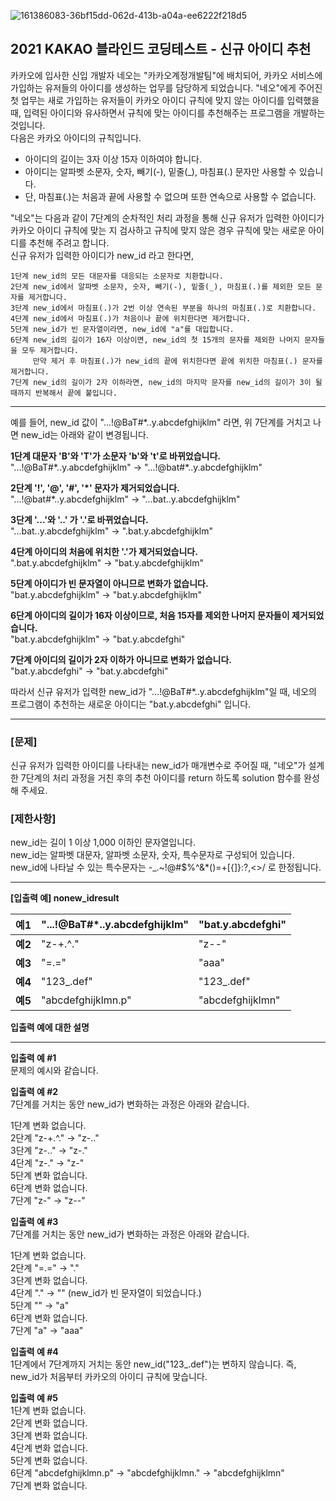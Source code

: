 ![161386083-36bf15dd-062d-413b-a04a-ee6222f218d5](https://user-images.githubusercontent.com/91236026/161386348-8821e9c3-d6fb-4510-b5e6-359754f6916f.png)
## **2021 KAKAO 블라인드 코딩테스트 - 신규 아이디 추천**

카카오에 입사한 신입 개발자 네오는 "카카오계정개발팀"에 배치되어, 카카오 서비스에 가입하는 유저들의 아이디를 생성하는 업무를 담당하게 되었습니다. "네오"에게 주어진 첫 업무는 새로 가입하는 유저들이 카카오 아이디 규칙에 맞지 않는 아이디를 입력했을 때, 입력된 아이디와 유사하면서 규칙에 맞는 아이디를 추천해주는 프로그램을 개발하는 것입니다.  
다음은 카카오 아이디의 규칙입니다.

-   아이디의 길이는 3자 이상 15자 이하여야 합니다.
-   아이디는 알파벳 소문자, 숫자, 빼기(-), 밑줄(\_), 마침표(.) 문자만 사용할 수 있습니다.
-   단, 마침표(.)는 처음과 끝에 사용할 수 없으며 또한 연속으로 사용할 수 없습니다.

"네오"는 다음과 같이 7단계의 순차적인 처리 과정을 통해 신규 유저가 입력한 아이디가 카카오 아이디 규칙에 맞는 지 검사하고 규칙에 맞지 않은 경우 규칙에 맞는 새로운 아이디를 추천해 주려고 합니다.  
신규 유저가 입력한 아이디가 new\_id 라고 한다면,

```
1단계 new_id의 모든 대문자를 대응되는 소문자로 치환합니다.
2단계 new_id에서 알파벳 소문자, 숫자, 빼기(-), 밑줄(_), 마침표(.)를 제외한 모든 문자를 제거합니다.
3단계 new_id에서 마침표(.)가 2번 이상 연속된 부분을 하나의 마침표(.)로 치환합니다.
4단계 new_id에서 마침표(.)가 처음이나 끝에 위치한다면 제거합니다.
5단계 new_id가 빈 문자열이라면, new_id에 "a"를 대입합니다.
6단계 new_id의 길이가 16자 이상이면, new_id의 첫 15개의 문자를 제외한 나머지 문자들을 모두 제거합니다.
     만약 제거 후 마침표(.)가 new_id의 끝에 위치한다면 끝에 위치한 마침표(.) 문자를 제거합니다.
7단계 new_id의 길이가 2자 이하라면, new_id의 마지막 문자를 new_id의 길이가 3이 될 때까지 반복해서 끝에 붙입니다.
```

---

예를 들어, new\_id 값이 "...!@BaT#\*..y.abcdefghijklm" 라면, 위 7단계를 거치고 나면 new\_id는 아래와 같이 변경됩니다.

**1단계 대문자 'B'와 'T'가 소문자 'b'와 't'로 바뀌었습니다.**  
"...!@BaT#\*..y.abcdefghijklm" → "...!@bat#\*..y.abcdefghijklm"

**2단계 '!', '@', '#', '\*' 문자가 제거되었습니다.**  
"...!@bat#\*..y.abcdefghijklm" → "...bat..y.abcdefghijklm"

**3단계 '...'와 '..' 가 '.'로 바뀌었습니다.**  
"...bat..y.abcdefghijklm" → ".bat.y.abcdefghijklm"

**4단계 아이디의 처음에 위치한 '.'가 제거되었습니다.**  
".bat.y.abcdefghijklm" → "bat.y.abcdefghijklm"

**5단계 아이디가 빈 문자열이 아니므로 변화가 없습니다.**  
"bat.y.abcdefghijklm" → "bat.y.abcdefghijklm"

**6단계 아이디의 길이가 16자 이상이므로, 처음 15자를 제외한 나머지 문자들이 제거되었습니다.**  
"bat.y.abcdefghijklm" → "bat.y.abcdefghi"

**7단계 아이디의 길이가 2자 이하가 아니므로 변화가 없습니다.**  
"bat.y.abcdefghi" → "bat.y.abcdefghi"

따라서 신규 유저가 입력한 new\_id가 "...!@BaT#\*..y.abcdefghijklm"일 때, 네오의 프로그램이 추천하는 새로운 아이디는 "bat.y.abcdefghi" 입니다.

---

### **\[문제\]**

신규 유저가 입력한 아이디를 나타내는 new\_id가 매개변수로 주어질 때, "네오"가 설계한 7단계의 처리 과정을 거친 후의 추천 아이디를 return 하도록 solution 함수를 완성해 주세요.

### **\[제한사항\]**

new\_id는 길이 1 이상 1,000 이하인 문자열입니다.  
new\_id는 알파벳 대문자, 알파벳 소문자, 숫자, 특수문자로 구성되어 있습니다.  
new\_id에 나타날 수 있는 특수문자는 \-\_.~!@#$%^&\*()=+\[{\]}:?,<>/ 로 한정됩니다.

---

**\[입출력 예\] nonew\_idresult**

| **예1** | "...!@BaT#\*..y.abcdefghijklm" | "bat.y.abcdefghi" |
| --- | --- | --- |
| **예2** | "z-+.^." | "z--" |
| **예3** | "=.=" | "aaa" |
| **예4** | "123\_.def" | "123\_.def" |
| **예5** | "abcdefghijklmn.p" | "abcdefghijklmn" |

**입출력 예에 대한 설명**

---

**입출력 예 #1**  
문제의 예시와 같습니다.

**입출력 예 #2**  
7단계를 거치는 동안 new\_id가 변화하는 과정은 아래와 같습니다.

1단계 변화 없습니다.  
2단계 "z-+.^." → "z-.."  
3단계 "z-.." → "z-."  
4단계 "z-." → "z-"  
5단계 변화 없습니다.  
6단계 변화 없습니다.  
7단계 "z-" → "z--"

**입출력 예 #3**  
7단계를 거치는 동안 new\_id가 변화하는 과정은 아래와 같습니다.

1단계 변화 없습니다.  
2단계 "=.=" → "."  
3단계 변화 없습니다.  
4단계 "." → "" (new\_id가 빈 문자열이 되었습니다.)  
5단계 "" → "a"  
6단계 변화 없습니다.  
7단계 "a" → "aaa"

**입출력 예 #4**  
1단계에서 7단계까지 거치는 동안 new\_id("123\_.def")는 변하지 않습니다. 즉, new\_id가 처음부터 카카오의 아이디 규칙에 맞습니다.

**입출력 예 #5**  
1단계 변화 없습니다.  
2단계 변화 없습니다.  
3단계 변화 없습니다.  
4단계 변화 없습니다.  
5단계 변화 없습니다.  
6단계 "abcdefghijklmn.p" → "abcdefghijklmn." → "abcdefghijklmn"  
7단계 변화 없습니다.